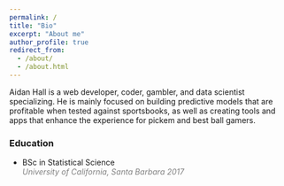 ```yaml
---
permalink: /
title: "Bio"
excerpt: "About me"
author_profile: true
redirect_from: 
  - /about/
  - /about.html
---
```


Aidan Hall is a web developer, coder, gambler, and data scientist specializing. He is mainly focused on building predictive models that are profitable when tested against sportsbooks, as well as creating tools and apps that enhance the experience for pickem and best ball gamers.

### Education

* BSc in Statistical Science  
  <span style="color:grey">*University of California, Santa Barbara 2017*</span>